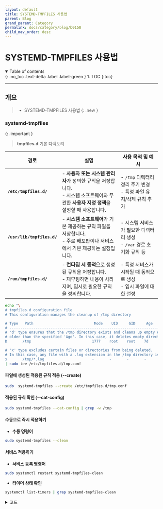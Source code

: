 ```yaml
---
layout: default
title: SYSTEMD-TMPFILES 사용법
parent: Blog
grand_parent: Category
permalink: docs/category/blog/b0158
child_nav_order: desc
---
```


# SYSTEMD-TMPFILES 사용법

<details open markdown="block">
  <summary>
    Table of contents
  </summary>
  {: .no_toc .text-delta .label .label-green }
1. TOC
{:toc}
</details>

---

## 개요

> - SYSTEMD-TMPFILES 사용법
{: .new }

### systemd-tmpfiles

{: .important }
> **tmpfiles.d** 기본 디렉토리
>
| **경로**                  | **설명**                                               | **사용 목적 및 예시** |
|---------------------------|--------------------------------------------------------|-----------------------|
| **`/etc/tmpfiles.d/`**     | - **사용자 또는 시스템 관리자**가 정의한 규칙을 저장합니다. <br> - 시스템 소프트웨어와 무관한 **사용자 지정 정책**을 설정할 때 사용합니다. | - `/tmp` 디렉터리 정리 주기 변경<br> - 특정 파일 유지/삭제 규칙 추가 |
| **`/usr/lib/tmpfiles.d/`** | - **시스템 소프트웨어**가 기본 제공하는 규칙 파일을 저장합니다.<br> - 주로 배포판이나 서비스에서 기본 제공하는 설정입니다. | - 시스템 서비스가 필요한 디렉터리 생성<br> - `/var` 경로 초기화 규칙 등 |
| **`/run/tmpfiles.d/`**     | - **런타임 시 동적**으로 생성된 규칙을 저장합니다.<br> - 재부팅하면 내용이 사라지며, 임시로 필요한 규칙을 정의합니다. | - 특정 서비스가 시작될 때 동적으로 생성<br> - 임시 파일에 대한 설정 |

```bash
echo "\
# tmpfiles.d configuration file
# This configuration manages the cleanup of /tmp directory

# Type   Path                            Mode    UID     GID     Age     Arguments
# --------------------------------------------------------------------------------
# 'd' type ensures that the /tmp directory exists and cleans up empty directories 
# older than the specified 'Age'. In this case, it deletes empty directories older than 7 days.
D       /tmp                            1777    root    root    7d      -

# 'x' type excludes certain files or directories from being deleted.
# In this case, any file with a .log extension in the /tmp directory is excluded from cleanup.
x       /tmp/*.log                      -       -       -       -       -" \
| sudo tee /etc/tmpfiles.d/tmp.conf
```

#### 파일에 생성된 적용된 규칙 적용 (--create)

```bash
sudo  systemd-tmpfiles --create /etc/tmpfiles.d/tmp.conf
```

#### 적용된 규칙 확인 (--cat-config)

```bash
sudo systemd-tmpfiles --cat-config | grep -w /tmp
```

#### 수동으로 즉시 적용하기

- **수동 명령어**

```bash
sudo systemd-tmpfiles --clean
```

#### 서비스 적용하기

- **서비스 등록 명령어**

```bash
sudo systemctl restart systemd-tmpfiles-clean
```

- **타이머 상태 확인**

```bash
systemctl list-timers | grep systemd-tmpfiles-clean
```

<details markdown="block">
  <summary>
    코드
  </summary>
  {: .text-delta .label .label-green }
  
```bash
Thu 2024-08-22 10:32:01 KST 23h left    Wed 2024-08-21 10:32:01 KST 27min ago systemd-tmpfiles-clean.timer systemd-tmpfiles-clean.service
```

</details>



